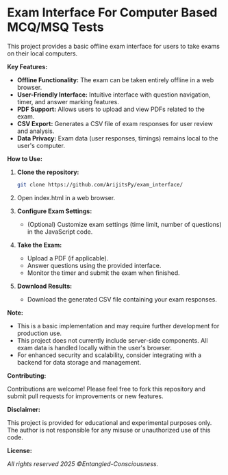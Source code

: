 # Exam Interface For Computer Based MCQ/MSQ Tests

This project provides a basic offline exam interface for users to take exams on their local computers. 

**Key Features:**

* **Offline Functionality:** The exam can be taken entirely offline in a web browser. 
* **User-Friendly Interface:** Intuitive interface with question navigation, timer, and answer marking features.
* **PDF Support:** Allows users to upload and view PDFs related to the exam.
* **CSV Export:** Generates a CSV file of exam responses for user review and analysis.
* **Data Privacy:** Exam data (user responses, timings) remains local to the user's computer.

**How to Use:**

1. **Clone the repository:**
   ```bash
   git clone https://github.com/ArijitsPy/exam_interface/


2. Open index.html in a web browser.

3. **Configure Exam Settings:**
   * (Optional) Customize exam settings (time limit, number of questions) in the JavaScript code.
4. **Take the Exam:**
   * Upload a PDF (if applicable).
   * Answer questions using the provided interface.
   * Monitor the timer and submit the exam when finished.
5. **Download Results:**
   * Download the generated CSV file containing your exam responses.

**Note:**

* This is a basic implementation and may require further development for production use.
* This project does not currently include server-side components. All exam data is handled locally within the user's browser.
* For enhanced security and scalability, consider integrating with a backend for data storage and management.

**Contributing:**

Contributions are welcome! Please feel free to fork this repository and submit pull requests for improvements or new features.

**Disclaimer:**

This project is provided for educational and experimental purposes only. The author is not responsible for any misuse or unauthorized use of this code.

**License:**

*All rights reserved 2025 ©Entangled-Consciousness.*
